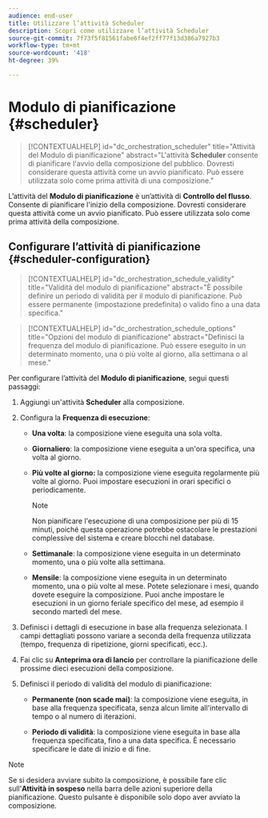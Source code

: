 ```yaml
---
audience: end-user
title: Utilizzare l’attività Scheduler
description: Scopri come utilizzare l’attività Scheduler
source-git-commit: 7f73f5f81561fabe6f4ef2ff77f13d386a7927b3
workflow-type: tm+mt
source-wordcount: '418'
ht-degree: 39%

---
```



# Modulo di pianificazione {#scheduler}

>[!CONTEXTUALHELP]
>id="dc_orchestration_scheduler"
>title="Attività del Modulo di pianificazione"
>abstract="L&#39;attività **Scheduler** consente di pianificare l&#39;avvio della composizione del pubblico. Dovresti considerare questa attività come un avvio pianificato. Può essere utilizzata solo come prima attività di una composizione."

L’attività del **Modulo di pianificazione** è un’attività di **Controllo del flusso**. Consente di pianificare l&#39;inizio della composizione. Dovresti considerare questa attività come un avvio pianificato. Può essere utilizzata solo come prima attività della composizione.

## Configurare l’attività di pianificazione {#scheduler-configuration}

>[!CONTEXTUALHELP]
>id="dc_orchestration_schedule_validity"
>title="Validità del modulo di pianificazione"
>abstract="È possibile definire un periodo di validità per il modulo di pianificazione. Può essere permanente (impostazione predefinita) o valido fino a una data specifica."

>[!CONTEXTUALHELP]
>id="dc_orchestration_schedule_options"
>title="Opzioni del modulo di pianificazione"
>abstract="Definisci la frequenza del modulo di pianificazione. Può essere eseguito in un determinato momento, una o più volte al giorno, alla settimana o al mese."

Per configurare l’attività del **Modulo di pianificazione**, segui questi passaggi:

1. Aggiungi un&#39;attività **Scheduler** alla composizione.

1. Configura la **Frequenza di esecuzione**:

   * **Una volta**: la composizione viene eseguita una sola volta.

   * **Giornaliero**: la composizione viene eseguita a un&#39;ora specifica, una volta al giorno.

   * **Più volte al giorno:** la composizione viene eseguita regolarmente più volte al giorno. Puoi impostare esecuzioni in orari specifici o periodicamente.

     >[!NOTE]
     >
     >Non pianificare l&#39;esecuzione di una composizione per più di 15 minuti, poiché questa operazione potrebbe ostacolare le prestazioni complessive del sistema e creare blocchi nel database.

   * **Settimanale**: la composizione viene eseguita in un determinato momento, una o più volte alla settimana.

   * **Mensile**: la composizione viene eseguita in un determinato momento, una o più volte al mese. Potete selezionare i mesi, quando dovete eseguire la composizione. Puoi anche impostare le esecuzioni in un giorno feriale specifico del mese, ad esempio il secondo martedì del mese.

1. Definisci i dettagli di esecuzione in base alla frequenza selezionata. I campi dettagliati possono variare a seconda della frequenza utilizzata (tempo, frequenza di ripetizione, giorni specificati, ecc.).

1. Fai clic su **Anteprima ora di lancio** per controllare la pianificazione delle prossime dieci esecuzioni della composizione.

1. Definisci il periodo di validità del modulo di pianificazione:

   * **Permanente (non scade mai)**: la composizione viene eseguita, in base alla frequenza specificata, senza alcun limite all&#39;intervallo di tempo o al numero di iterazioni.

   * **Periodo di validità**: la composizione viene eseguita in base alla frequenza specificata, fino a una data specifica. È necessario specificare le date di inizio e di fine.

>[!NOTE]
>
>Se si desidera avviare subito la composizione, è possibile fare clic sull&#39;**Attività in sospeso** nella barra delle azioni superiore della pianificazione. Questo pulsante è disponibile solo dopo aver avviato la composizione.

<!--## Example{#scheduler-example}

In the following example, the activity is configured so that the composition runs several times a day at 9 and 12 AM, every day of the week from October 1st, 2023 to January 1st, 2024.-->

